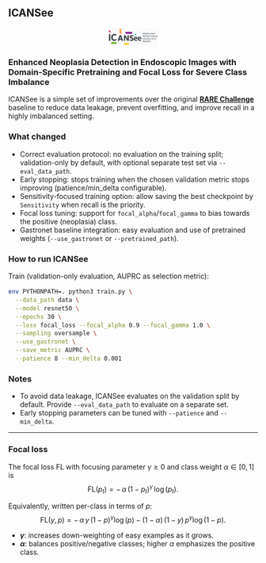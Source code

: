 ## ICANSee

<p align="center">
  <img src="resources/icansee.png" alt="ICANSee Logo" style="width:50%; max-width:100px; display:block; margin: 0 auto;">
</p>

### Enhanced Neoplasia Detection in Endoscopic Images with Domain-Specific Pretraining and Focal Loss for Severe Class Imbalance

ICANSee is a simple set of improvements over the original [**RARE Challenge**](https://rare25.grand-challenge.org/) baseline to reduce data leakage, prevent overfitting, and improve recall in a highly imbalanced setting.

### What changed
- Correct evaluation protocol: no evaluation on the training split; validation-only by default, with optional separate test set via `--eval_data_path`.
- Early stopping: stops training when the chosen validation metric stops improving (patience/min_delta configurable).
- Sensitivity-focused training option: allow saving the best checkpoint by `Sensitivity` when recall is the priority.
- Focal loss tuning: support for `focal_alpha`/`focal_gamma` to bias towards the positive (neoplasia) class.
- Gastronet baseline integration: easy evaluation and use of pretrained weights (`--use_gastronet` or `--pretrained_path`).

### How to run ICANSee

Train (validation-only evaluation, AUPRC as selection metric):
```bash
env PYTHONPATH=. python3 train.py \
  --data_path data \
  --model resnet50 \
  --epochs 30 \
  --loss focal_loss --focal_alpha 0.9 --focal_gamma 1.0 \
  --sampling oversample \
  --use_gastronet \
  --save_metric AUPRC \
  --patience 8 --min_delta 0.001
```

### Notes
- To avoid data leakage, ICANSee evaluates on the validation split by default. Provide `--eval_data_path` to evaluate on a separate set.
- Early stopping parameters can be tuned with `--patience` and `--min_delta`.
---

### Focal loss

The focal loss $\mathrm{FL}$ with focusing parameter $\gamma \ge 0$ and class weight $\alpha \in [0,1]$ is
$$\mathrm{FL}(p_t) = -\, \alpha \, (1 - p_t)^{\gamma} \, \log(p_t).$$

Equivalently, written per-class in terms of $p$:
$$\mathrm{FL}(y, p) = -\, \alpha\, y\, (1-p)^{\gamma} \log(p) - (1-\alpha)\, (1-y)\, p^{\gamma} \log(1-p).$$

- **$\gamma$**: increases down-weighting of easy examples as it grows.
- **$\alpha$**: balances positive/negative classes; higher $\alpha$ emphasizes the positive class.
